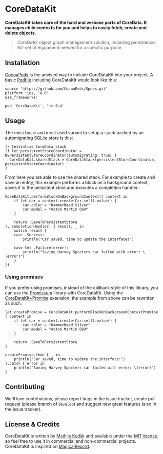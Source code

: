 # CoreDataKit

**CoreDataKit takes care of the hard and verbose parts of CoreData. It manages child contexts for you and helps to easily fetch, create and delete objects.**

> *CoreData:* object graph management solution, including persistence. *Kit:* set of equipment needed for a specific purpose.

## Installation

[CocoaPods](http://cocoapods.org) is the advised way to include CoreDataKit into your project. A basic [Podfile](http://cocoapods.org/#get_started) including CoreDataKit would look like this:

```
source 'https://github.com/CocoaPods/Specs.git'
platform :ios, '8.0'
use_frameworks!

pod 'CoreDataKit', '~> 0.4'
```

## Usage

The most basic and most used variant to setup a stack backed by an automigrating SQLite store is this:
```
// Initialize CoreData stack
if let persistentStoreCoordinator = NSPersistentStoreCoordinator(automigrating: true) {
  CoreDataKit.sharedStack = CoreDataStack(persistentStoreCoordinator: persistentStoreCoordinator)
}
```

From here you are able to use the shared stack. For example to create and save an entity, this example performs a block an a background context, saves it to the persistent store and executes a completion handler:
```
CoreDataKit.performBlockOnBackgroundContext({ context in
	if let car = context.create(Car.self).value() {
		car.color = "Hammerhead Silver"
		car.model = "Aston Martin DB9"
	}

	return .SaveToPersistentStore
}, completionHandler: { result, _ in
    switch result {
    case .Success:
    	println("Car saved, time to update the interface!")
      
    case let .Failure(error):
      	println("Saving Harvey Specters car failed with error: \(error)")
    }
})
```

### Using promises

If you prefer using promises, instead of the callback style of this library, you can use the  [Promissum](https://github.com/tomlokhorst/Promissum) library with CoreDataKit. Using the [CoreDataKit+Promise](https://github.com/tomlokhorst/Promissum/blob/master/extensions/PromissumExtensions/CoreDataKit%2BPromise.swift) extension, the example from above can be rewritten as such:
```
let createPromise = CoreDataKit.performBlockOnBackgroundContextPromise { context in
	if let car = context.create(Car.self).value() {
		car.color = "Hammerhead Silver"
		car.model = "Aston Martin DB9"
	}

	return .SaveToPersistentStore
}

createPromise.then { _ in
	println("Car saved, time to update the interface!")
}.catch { error in
	println("Saving Harvey Specters car failed with error: \(error)")
}
```


## Contributing

We'll love contributions, please report bugs in the issue tracker, create pull request (please branch of `develop`) and suggest new great features (also in the issue tracker).

## License & Credits

CoreDataKit is written by [Mathijs Kadijk](https://github.com/mac-cain13) and available under the [MIT license](LICENSE), so feel free to use it in commercial and non-commercial projects. CoreDataKit is inspired on [MagicalRecord](https://github.com/magicalpanda/MagicalRecord).
